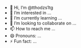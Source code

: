 - 👋 Hi, I’m @tthodzs1tg
- 👀 I’m interested in ...
- 🌱 I’m currently learning ...
- 💞️ I’m looking to collaborate on ...
- 📫 How to reach me ...
- 😄 Pronouns: ...
- ⚡ Fun fact: ...

<!---
stinnbot/stinnbot is a ✨ special ✨ repository because its `README.md` (this file) appears on your GitHub profile.
You can click the Preview link to take a look at your changes.
--->
